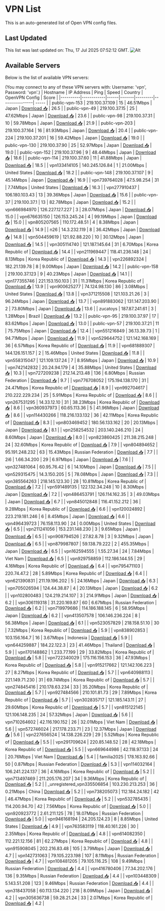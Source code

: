 # VPN List

This is an auto-generated list of Open VPN config files.

## Last Updated

This list was last updated on: Thu, 17 Jul 2025 07:52:12 GMT.
![Alt](https://repobeats.axiom.co/api/embed/186b98318ef1479477931607c1ad7d823f12451f.svg "Repobeats analytics image")

## Available Servers

Below is the list of available VPN servers:

(You may connect to any of these VPN servers with: Username: 'vpn', Password: 'vpn'.)
| Hostname | IP Address | Ping | Speed | Country | OpenVPN Config | Score |
|----------|------------|------|-------|---------|----------------| ----- |
| public-vpn-153 | 219.100.37.109 | 15 | 46.51Mbps | Japan | [Download 📥](./configs/server_0_JP.ovpn) | 26.5 |
| public-vpn-49 | 219.100.37.15 | 25 | 47.62Mbps | Japan | [Download 📥](./configs/server_1_JP.ovpn) | 23.6 |
| public-vpn-98 | 219.100.37.31 | 10 | 59.78Mbps | Japan | [Download 📥](./configs/server_2_JP.ovpn) | 21.9 |
| public-vpn-203 | 219.100.37.164 | 16 | 81.93Mbps | Japan | [Download 📥](./configs/server_3_JP.ovpn) | 20.4 |
| public-vpn-224 | 219.100.37.201 | 16 | 59.42Mbps | Japan | [Download 📥](./configs/server_4_JP.ovpn) | 19.0 |
| public-vpn-130 | 219.100.37.90 | 25 | 52.97Mbps | Japan | [Download 📥](./configs/server_5_JP.ovpn) | 19.0 |
| public-vpn-152 | 219.100.37.96 | 9 | 48.44Mbps | Japan | [Download 📥](./configs/server_6_JP.ovpn) | 18.6 |
| public-vpn-114 | 219.100.37.60 | 11 | 41.88Mbps | Japan | [Download 📥](./configs/server_7_JP.ovpn) | 18.5 |
| vpn133414105 | 140.245.126.84 | 1 | 21.00Mbps | United States | [Download 📥](./configs/server_8_US.ovpn) | 18.2 |
| public-vpn-148 | 219.100.37.107 | 9 | 45.14Mbps | Japan | [Download 📥](./configs/server_9_JP.ovpn) | 16.9 |
| vpn739764028 | 47.5.98.254 | 31 | 7.74Mbps | United States | [Download 📥](./configs/server_10_US.ovpn) | 16.3 |
| vpn277910437 | 106.180.103.43 | 13 | 39.36Mbps | Japan | [Download 📥](./configs/server_11_JP.ovpn) | 15.6 |
| public-vpn-37 | 219.100.37.1 | 13 | 82.78Mbps | Japan | [Download 📥](./configs/server_12_JP.ovpn) | 15.2 |
| vpn666984970 | 126.227.127.227 | 3 | 28.07Mbps | Japan | [Download 📥](./configs/server_13_JP.ovpn) | 15.0 |
| vpn676635150 | 126.153.245.24 | 4 | 99.19Mbps | Japan | [Download 📥](./configs/server_14_JP.ovpn) | 15.0 |
| vpn805207565 | 110.172.48.51 | 4 | 8.38Mbps | Japan | [Download 📥](./configs/server_15_JP.ovpn) | 14.9 |
| n26 | 14.3.232.119 | 8 | 36.42Mbps | Japan | [Download 📥](./configs/server_16_JP.ovpn) | 14.8 |
| vpn504459619 | 121.92.88.220 | 10 | 30.12Mbps | Japan | [Download 📥](./configs/server_17_JP.ovpn) | 14.5 |
| vpn305114740 | 121.187.145.64 | 31 | 6.70Mbps | Korea Republic of | [Download 📥](./configs/server_18_KR.ovpn) | 14.4 |
| vpn211969447 | 118.41.236.148 | 24 | 8.13Mbps | Korea Republic of | [Download 📥](./configs/server_19_KR.ovpn) | 14.3 |
| vpn226892324 | 182.21.139.78 | 8 | 9.00Mbps | Japan | [Download 📥](./configs/server_20_JP.ovpn) | 14.2 |
| public-vpn-158 | 219.100.37.123 | 9 | 40.23Mbps | Japan | [Download 📥](./configs/server_21_JP.ovpn) | 14.1 |
| vpn177355746 | 221.153.150.103 | 31 | 11.31Mbps | Korea Republic of | [Download 📥](./configs/server_22_KR.ovpn) | 13.9 |
| vpn900625277 | 74.124.98.130 | 86 | 3.08Mbps | United States | [Download 📥](./configs/server_23_US.ovpn) | 13.8 |
| vpn371215508 | 121.103.21.26 | 3 | 96.24Mbps | Japan | [Download 📥](./configs/server_24_JP.ovpn) | 13.7 |
| vpn891883062 | 131.147.203.90 | 2 | 73.80Mbps | Japan | [Download 📥](./configs/server_25_JP.ovpn) | 13.6 |
| zucatoys | 187.87.241.61 | 3 | 1.28Mbps | Brazil | [Download 📥](./configs/server_26_BR.ovpn) | 13.2 |
| public-vpn-95 | 219.100.37.97 | 17 | 83.62Mbps | Japan | [Download 📥](./configs/server_27_JP.ovpn) | 13.0 |
| public-vpn-57 | 219.100.37.21 | 11 | 75.75Mbps | Japan | [Download 📥](./configs/server_28_JP.ovpn) | 12.4 |
| vpn551216849 | 36.13.39.73 | 1 | 94.71Mbps | Japan | [Download 📥](./configs/server_29_JP.ovpn) | 11.9 |
| vpn529644752 | 121.142.168.169 | 36 | 6.57Mbps | Korea Republic of | [Download 📥](./configs/server_30_KR.ovpn) | 11.9 |
| vpn681889307 | 144.126.151.157 | 2 | 15.46Mbps | United States | [Download 📥](./configs/server_31_US.ovpn) | 11.8 |
| vpn558315047 | 121.109.137.24 | 7 | 8.95Mbps | Japan | [Download 📥](./configs/server_32_JP.ovpn) | 10.9 |
| vpn742142832 | 20.24.94.179 | 4 | 35.88Mbps | United States | [Download 📥](./configs/server_33_US.ovpn) | 10.3 |
| vpn727209238 | 212.14.213.48 | 136 | 6.80Mbps | Russian Federation | [Download 📥](./configs/server_34_RU.ovpn) | 9.7 |
| vpn776708052 | 175.194.138.170 | 31 | 24.47Mbps | Korea Republic of | [Download 📥](./configs/server_35_KR.ovpn) | 8.9 |
| vpn992704617 | 210.222.229.234 | 25 | 5.91Mbps | Korea Republic of | [Download 📥](./configs/server_36_KR.ovpn) | 8.6 |
| vpn267531295 | 14.33.12.10 | 31 | 38.23Mbps | Korea Republic of | [Download 📥](./configs/server_37_KR.ovpn) | 8.6 |
| vpn360937973 | 60.65.113.36 | 5 | 41.96Mbps | Japan | [Download 📥](./configs/server_38_JP.ovpn) | 8.6 |
| vpn114430266 | 118.216.133.132 | 36 | 42.11Mbps | Korea Republic of | [Download 📥](./configs/server_39_KR.ovpn) | 8.3 |
| vpn803469452 | 180.56.133.162 | 20 | 20.13Mbps | Japan | [Download 📥](./configs/server_40_JP.ovpn) | 8.1 |
| vpn258254532 | 203.140.246.210 | 24 | 8.60Mbps | Japan | [Download 📥](./configs/server_41_JP.ovpn) | 8.0 |
| vpn823860425 | 211.38.215.248 | 24 | 32.60Mbps | Korea Republic of | [Download 📥](./configs/server_42_KR.ovpn) | 7.9 |
| vpn804894652 | 95.191.248.232 | 63 | 15.43Mbps | Russian Federation | [Download 📥](./configs/server_43_RU.ovpn) | 7.7 |
| 2i6 | 1.66.34.200 | 29 | 6.97Mbps | Japan | [Download 📥](./configs/server_44_JP.ovpn) | 7.6 |
| vpn327481064 | 60.95.76.42 | 6 | 14.10Mbps | Japan | [Download 📥](./configs/server_45_JP.ovpn) | 7.5 |
| vpn529315475 | 14.3.150.205 | 5 | 78.08Mbps | Japan | [Download 📥](./configs/server_46_JP.ovpn) | 7.3 |
| vpn385564263 | 218.145.123.30 | 28 | 10.81Mbps | Korea Republic of | [Download 📥](./configs/server_47_KR.ovpn) | 7.2 |
| vpn591489135 | 122.132.34.248 | 10 | 8.30Mbps | Japan | [Download 📥](./configs/server_48_JP.ovpn) | 7.2 |
| vpn486453791 | 126.114.162.35 | 3 | 49.03Mbps | Japan | [Download 📥](./configs/server_49_JP.ovpn) | 6.7 |
| vpn845012848 | 116.41.152.212 | 36 | 9.28Mbps | Korea Republic of | [Download 📥](./configs/server_50_KR.ovpn) | 6.6 |
| vpn120024892 | 223.219.181.246 | 6 | 8.45Mbps | Japan | [Download 📥](./configs/server_51_JP.ovpn) | 6.6 |
| vpn496439723 | 76.158.113.90 | 24 | 0.00Mbps | United States | [Download 📥](./configs/server_52_US.ovpn) | 6.5 |
| vpn211241056 | 153.231.148.230 | 3 | 9.65Mbps | Japan | [Download 📥](./configs/server_53_JP.ovpn) | 6.5 |
| vpn908794526 | 27.82.8.78 | 3 | 9.32Mbps | Japan | [Download 📥](./configs/server_54_JP.ovpn) | 6.5 |
| vpn879987807 | 59.138.79.222 | 2 | 455.35Mbps | Japan | [Download 📥](./configs/server_55_JP.ovpn) | 6.5 |
| vpn162594555 | 1.55.27.34 | 24 | 7.84Mbps | Viet Nam | [Download 📥](./configs/server_56_VN.ovpn) | 6.5 |
| vpn929758859 | 112.186.144.55 | 29 | 4.16Mbps | Korea Republic of | [Download 📥](./configs/server_57_KR.ovpn) | 6.4 |
| vpn795471103 | 220.74.47.2 | 28 | 5.89Mbps | Korea Republic of | [Download 📥](./configs/server_58_KR.ovpn) | 6.4 |
| vpn621390831 | 211.19.196.202 | 5 | 24.16Mbps | Japan | [Download 📥](./configs/server_59_JP.ovpn) | 6.3 |
| vpn705026594 | 124.44.38.87 | 4 | 20.13Mbps | Japan | [Download 📥](./configs/server_60_JP.ovpn) | 6.2 |
| vpn102800483 | 124.219.214.107 | 3 | 214.91Mbps | Japan | [Download 📥](./configs/server_61_JP.ovpn) | 6.2 |
| vpn306119318 | 31.220.169.87 | 60 | 6.67Mbps | Russian Federation | [Download 📥](./configs/server_62_RU.ovpn) | 6.2 |
| vpn719979686 | 114.186.188.145 | 6 | 58.95Mbps | Japan | [Download 📥](./configs/server_63_JP.ovpn) | 6.2 |
| vpn413507578 | 106.146.236.224 | 8 | 56.38Mbps | Japan | [Download 📥](./configs/server_64_JP.ovpn) | 6.1 |
| vpn523057829 | 218.158.51.10 | 30 | 7.32Mbps | Korea Republic of | [Download 📥](./configs/server_65_KR.ovpn) | 5.9 |
| vpn838902853 | 103.156.164.7 | 16 | 3.67Mbps | Indonesia | [Download 📥](./configs/server_66_ID.ovpn) | 5.9 |
| vpn644259887 | 184.22.122.3 | 23 | 41.46Mbps | Thailand | [Download 📥](./configs/server_67_TH.ovpn) | 5.9 |
| vpn170148862 | 1.233.77.199 | 29 | 33.82Mbps | Korea Republic of | [Download 📥](./configs/server_68_KR.ovpn) | 5.8 |
| vpn722340029 | 175.116.156.153 | 36 | 47.93Mbps | Korea Republic of | [Download 📥](./configs/server_69_KR.ovpn) | 5.8 |
| vpn915217662 | 121.142.106.223 | 27 | 8.27Mbps | Korea Republic of | [Download 📥](./configs/server_70_KR.ovpn) | 5.7 |
| vpn640988113 | 221.149.71.230 | 31 | 69.74Mbps | Korea Republic of | [Download 📥](./configs/server_71_KR.ovpn) | 5.7 |
| vpn274845416 | 210.178.63.234 | 33 | 35.20Mbps | Korea Republic of | [Download 📥](./configs/server_72_KR.ovpn) | 5.7 |
| vpn927484566 | 210.101.81.73 | 29 | 7.89Mbps | Korea Republic of | [Download 📥](./configs/server_73_KR.ovpn) | 5.7 |
| vpn302835717 | 121.185.143.11 | 27 | 29.60Mbps | Korea Republic of | [Download 📥](./configs/server_74_KR.ovpn) | 5.7 |
| vpn815122145 | 121.106.148.235 | 24 | 57.32Mbps | Japan | [Download 📥](./configs/server_75_JP.ovpn) | 5.6 |
| vpn710264602 | 42.116.190.152 | 26 | 32.01Mbps | Viet Nam | [Download 📥](./configs/server_76_VN.ovpn) | 5.6 |
| vpn572746024 | 217.178.233.71 | 23 | 12.37Mbps | Japan | [Download 📥](./configs/server_77_JP.ovpn) | 5.6 |
| vpn227656524 | 14.138.226.229 | 29 | 5.52Mbps | Korea Republic of | [Download 📥](./configs/server_78_KR.ovpn) | 5.5 |
| vpn291709624 | 220.85.148.52 | 28 | 42.18Mbps | Korea Republic of | [Download 📥](./configs/server_79_KR.ovpn) | 5.5 |
| vpn669644986 | 42.118.97.133 | 24 | 20.76Mbps | Viet Nam | [Download 📥](./configs/server_80_VN.ovpn) | 5.4 |
| familia2025 | 178.163.92.66 | 50 | 0.87Mbps | Russian Federation | [Download 📥](./configs/server_81_RU.ovpn) | 5.3 |
| vpn114032164 | 106.241.224.137 | 36 | 4.16Mbps | Korea Republic of | [Download 📥](./configs/server_82_KR.ovpn) | 5.2 |
| vpn713497469 | 211.205.176.207 | 34 | 9.36Mbps | Korea Republic of | [Download 📥](./configs/server_83_KR.ovpn) | 5.2 |
| _unregistered_vpn335506854 | 103.230.213.253 | 36 | 0.21Mbps | China | [Download 📥](./configs/server_84_CN.ovpn) | 5.2 |
| vpn738205073 | 112.184.24.182 | 42 | 46.47Mbps | Korea Republic of | [Download 📥](./configs/server_85_KR.ovpn) | 5.2 |
| vpn532785435 | 114.200.94.70 | 42 | 7.56Mbps | Korea Republic of | [Download 📥](./configs/server_86_KR.ovpn) | 5.0 |
| vpn920923772 | 2.61.211.125 | 78 | 18.07Mbps | Russian Federation | [Download 📥](./configs/server_87_RU.ovpn) | 5.0 |
| vpn946168194 | 24.205.124.23 | 8 | 8.85Mbps | United States | [Download 📥](./configs/server_88_US.ovpn) | 4.9 |
| vpn763583119 | 118.40.161.226 | 30 | 2.35Mbps | Korea Republic of | [Download 📥](./configs/server_89_KR.ovpn) | 4.8 |
| vpn614082350 | 112.221.12.156 | 81 | 62.27Mbps | Korea Republic of | [Download 📥](./configs/server_90_KR.ovpn) | 4.8 |
| vpn915908045 | 202.216.83.48 | 105 | 3.79Mbps | Japan | [Download 📥](./configs/server_91_JP.ovpn) | 4.7 |
| vpn142731063 | 79.105.223.198 | 107 | 8.11Mbps | Russian Federation | [Download 📥](./configs/server_92_RU.ovpn) | 4.7 |
| vpn108481205 | 79.105.116.25 | 108 | 9.49Mbps | Russian Federation | [Download 📥](./configs/server_93_RU.ovpn) | 4.4 |
| vpn416780406 | 77.34.202.176 | 136 | 9.35Mbps | Russian Federation | [Download 📥](./configs/server_94_RU.ovpn) | 4.4 |
| vpn103448309 | 5.143.51.208 | 123 | 9.46Mbps | Russian Federation | [Download 📥](./configs/server_95_RU.ovpn) | 4.4 |
| vpn318437058 | 60.113.134.220 | 218 | 8.09Mbps | Japan | [Download 📥](./configs/server_96_JP.ovpn) | 4.2 |
| vpn305636738 | 59.28.21.24 | 33 | 2.07Mbps | Korea Republic of | [Download 📥](./configs/server_97_KR.ovpn) | 4.2 |
